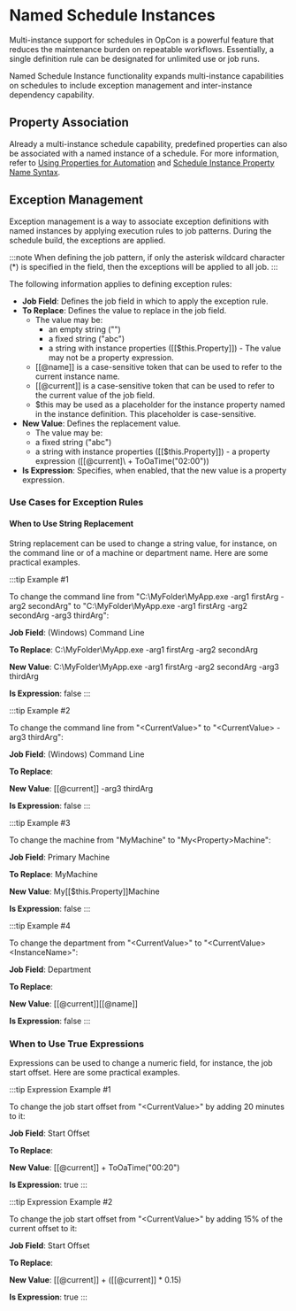 # Named Schedule Instances

Multi-instance support for schedules in OpCon is a powerful feature that reduces the maintenance burden on repeatable workflows. Essentially, a single definition rule can be designated for unlimited use or job runs.

Named Schedule Instance functionality expands multi-instance capabilities on schedules to include exception management and inter-instance dependency capability.

## Property Association

Already a multi-instance schedule capability, predefined properties can also be associated with a named instance of a schedule. For more information, refer to [Using Properties for Automation](../objects/using-properties.md) and [Schedule Instance Property Name Syntax](../objects/using-properties.md#schedule).

## Exception Management

Exception management is a way to associate exception definitions with named instances by applying execution rules to job patterns. During the schedule build, the exceptions are applied.

:::note
When defining the job pattern, if only the asterisk wildcard character (\*) is specified in the field, then the exceptions will be applied to all job.
:::

The following information applies to defining exception rules:

- **Job Field**: Defines the job field in which to apply the exception rule.
- **To Replace**: Defines the value to replace in the job field.
  - The value may be:
    - an empty string ("")
    - a fixed string ("abc")
    - a string with instance properties (\[\[$this.Property\]\]) -   The value may not be a property expression.
  - \[\[\@name\]\] is a case-sensitive token that can be used to     refer to the current instance name.
  - \[\[\@current\]\] is a case-sensitive token that can be used     to refer to the current value of the job field.
  - $this may be used as a placeholder for the instance property named in the instance definition. This placeholder is case-sensitive.
- **New Value**: Defines the replacement value.
  - The value may be:
  - a fixed string ("abc")
  - a string with instance properties (\[\[$this.Property\]\])     -   a property expression (\[\[\@current\]\ + ToOaTime("02:00"))
- **Is Expression**: Specifies, when enabled, that the new value is a property expression.

### Use Cases for Exception Rules

#### When to Use String Replacement

String replacement can be used to change a string value, for instance, on the command line or of a machine or department name. Here are some practical examples.

:::tip Example #1

To change the command line from "C:\\MyFolder\\MyApp.exe -arg1 firstArg -arg2 secondArg" to "C:\\MyFolder\\MyApp.exe -arg1 firstArg -arg2 secondArg -arg3 thirdArg":

**Job Field**: (Windows) Command Line

**To Replace**: C:\\MyFolder\\MyApp.exe -arg1 firstArg -arg2 secondArg

**New Value**: C:\\MyFolder\\MyApp.exe -arg1 firstArg -arg2 secondArg -arg3 thirdArg

**Is Expression**: false
:::

:::tip Example #2

To change the command line from "<CurrentValue\>" to "<CurrentValue\> -arg3 thirdArg":

**Job Field**: (Windows) Command Line

**To Replace**:

**New Value**: \[\[\@current\]\] -arg3 thirdArg

**Is Expression**: false
:::

:::tip Example #3

To change the machine from "MyMachine" to "My<Property\>Machine":

**Job Field**: Primary Machine

**To Replace**: MyMachine

**New Value**: My\[\[$this.Property\]\]Machine

**Is Expression**: false
:::

:::tip Example #4

To change the department from "<CurrentValue\>" to "<CurrentValue\><InstanceName\>":

**Job Field**: Department

**To Replace**:

**New Value**: \[\[\@current\]\]\[\[\@name\]\]

**Is Expression**: false
:::

### When to Use True Expressions

Expressions can be used to change a numeric field, for instance, the job start offset. Here are some practical examples.

:::tip Expression Example #1

To change the job start offset from "<CurrentValue\>" by adding 20 minutes to it:

**Job Field**: Start Offset

**To Replace**:

**New Value**: \[\[\@current\]\] + ToOaTime("00:20")

**Is Expression**: true
:::

:::tip Expression Example #2

To change the job start offset from "<CurrentValue\>" by adding 15% of the current offset to it:

**Job Field**: Start Offset

**To Replace**:

**New Value**: \[\[\@current\]\] + (\[\[\@current\]\] \* 0.15)

**Is Expression**: true
:::